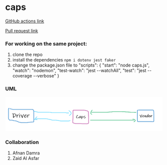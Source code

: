 # caps

[GitHub actions link](https://github.com/bahazghayar/caps/actions) <br>

[Pull request link](https://github.com/bahazghayar/caps/pull/1) <br>


### For working on the same project:
1. clone the repo
2. install the dependencies `npm i dotenv jest faker`
3. change the package.json file to
                        "scripts": {
                            "start": "node caps.js",
                            "watch": "nodemon",
                            "test-watch": "jest --watchAll",
                            "test": "jest --coverage --verbose"
                        }


### UML
![caps](assets/caps.png)


### Collaboration
1. Afnan Damra
2. Zaid Al Asfar